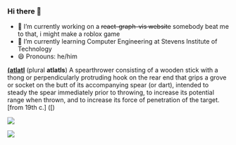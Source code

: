 ### Hi there 👋

- 🔭 I’m currently working on a ~~react-graph-vis website~~ somebody beat me to that, i might make a roblox game
- 💬 I’m currently learning Computer Engineering at Stevens Institute of Technology
- 😄 Pronouns: he/him

**[(atlatl](https://en.wiktionary.org/wiki/atlatl)** (plural **atlatls**) 
A spearthrower consisting of a wooden stick with a thong or perpendicularly protruding hook on the rear end that grips a grove or socket on the butt of its accompanying spear (or dart), intended to steady the spear immediately prior to throwing, to increase its potential range when thrown, and to increase its force of penetration of the target. [from 19th c.] ([)

 ![](http://github-profile-summary-cards.vercel.app/api/cards/profile-details?username=Atlatl1807&theme=gotham) 

 ![](http://github-profile-summary-cards.vercel.app/api/cards/most-commit-language?username=Atlatl1807&theme=gotham) 

